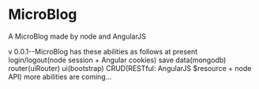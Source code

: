 # MicroBlog
A MicroBlog made by node and AngularJS 

v 0.0.1--MicroBlog has these abilities as follows at present
         login/logout(node session + Angular cookies)
         save data(mongodb)
         router(uiRouter)
         ui(bootstrap)
         CRUD(RESTful: AngularJS $resource + node API)
         more abilities are coming...
